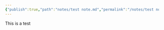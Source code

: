 ```yaml
---
{"publish":true,"path":"notes/test note.md","permalink":"/notes/test note/","title":"Test"}
---
```



This is a test